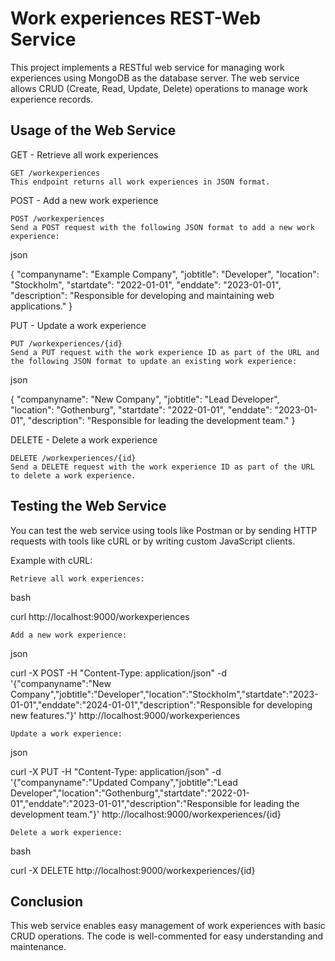 # Work experiences REST-Web Service

This project implements a RESTful web service for managing work experiences using MongoDB as the database server. 
The web service allows CRUD (Create, Read, Update, Delete) operations to manage work experience records.

## Usage of the Web Service
GET - Retrieve all work experiences

    GET /workexperiences
    This endpoint returns all work experiences in JSON format.

POST - Add a new work experience

    POST /workexperiences
    Send a POST request with the following JSON format to add a new work experience:

json

{
  "companyname": "Example Company",
  "jobtitle": "Developer",
  "location": "Stockholm",
  "startdate": "2022-01-01",
  "enddate": "2023-01-01",
  "description": "Responsible for developing and maintaining web applications."
}

PUT - Update a work experience

    PUT /workexperiences/{id}
    Send a PUT request with the work experience ID as part of the URL and the following JSON format to update an existing work experience:

json

{
  "companyname": "New Company",
  "jobtitle": "Lead Developer",
  "location": "Gothenburg",
  "startdate": "2022-01-01",
  "enddate": "2023-01-01",
  "description": "Responsible for leading the development team."
}

DELETE - Delete a work experience

    DELETE /workexperiences/{id}
    Send a DELETE request with the work experience ID as part of the URL to delete a work experience.

## Testing the Web Service

You can test the web service using tools like Postman or by sending HTTP requests with tools like cURL or by writing custom JavaScript clients.

Example with cURL:

    Retrieve all work experiences:

bash

curl http://localhost:9000/workexperiences

    Add a new work experience:

json

curl -X POST -H "Content-Type: application/json" -d '{"companyname":"New Company","jobtitle":"Developer","location":"Stockholm","startdate":"2023-01-01","enddate":"2024-01-01","description":"Responsible for developing new features."}' http://localhost:9000/workexperiences

    Update a work experience:

json

curl -X PUT -H "Content-Type: application/json" -d '{"companyname":"Updated Company","jobtitle":"Lead Developer","location":"Gothenburg","startdate":"2022-01-01","enddate":"2023-01-01","description":"Responsible for leading the development team."}' http://localhost:9000/workexperiences/{id}

    Delete a work experience:

bash

curl -X DELETE http://localhost:9000/workexperiences/{id}

## Conclusion

This web service enables easy management of work experiences with basic CRUD operations. The code is well-commented for easy understanding and maintenance.
